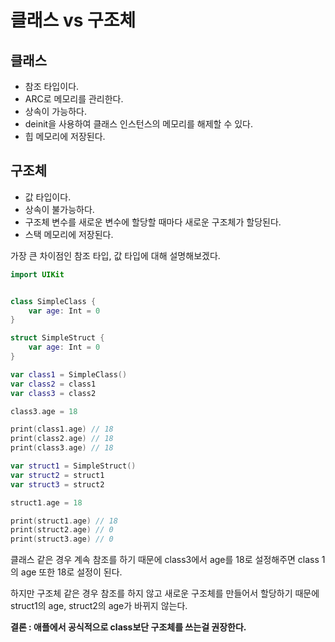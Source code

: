 # 클래스 vs 구조체

## 클래스
* 참조 타입이다.
* ARC로 메모리를 관리한다.
* 상속이 가능하다.
* deinit을 사용하여 클래스 인스턴스의 메모리를 해제할 수 있다.
* 힙 메모리에 저장된다.

## 구조체
 * 값 타입이다.
 * 상속이 불가능하다.
 * 구조체 변수를 새로운 변수에 할당할 때마다 새로운 구조체가 할당된다.
 * 스택 메모리에 저장된다.

가장 큰 차이점인 참조 타입, 값 타입에 대해 설명해보겠다.

```swift
import UIKit


class SimpleClass {
    var age: Int = 0
}

struct SimpleStruct {
    var age: Int = 0
}

var class1 = SimpleClass()
var class2 = class1
var class3 = class2

class3.age = 18

print(class1.age) // 18
print(class2.age) // 18
print(class3.age) // 18

var struct1 = SimpleStruct()
var struct2 = struct1
var struct3 = struct2

struct1.age = 18

print(struct1.age) // 18
print(struct2.age) // 0
print(struct3.age) // 0

```

클래스 같은 경우 계속 참조를 하기 때문에 class3에서 age를 18로 설정해주면 class 1의 age 또한 18로 설정이 된다.

하지만 구조체 같은 경우 참조를 하지 않고 새로운 구조체를 만들어서 할당하기 때문에 struct1의 age, struct2의 age가 바뀌지 않는다.


**결론 : 애플에서 공식적으로 class보단 구조체를 쓰는걸 권장한다.**


